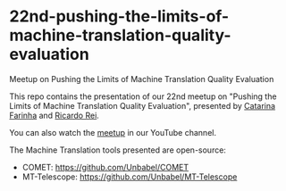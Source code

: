 # 22nd-pushing-the-limits-of-machine-translation-quality-evaluation
Meetup on Pushing the Limits of Machine Translation Quality Evaluation

This repo contains the presentation of our 22nd meetup on "Pushing the Limits of Machine Translation Quality Evaluation", presented by [Catarina Farinha](https://linkedin.com/in/catarina-farinha-7a2108a4) and [Ricardo Rei](https://linkedin.com/in/ricardo-rei-159154172).

You can also watch the [meetup](https://youtu.be/7x8jnJXl2IA) in our YouTube channel.

The Machine Translation tools presented are open-source:
- COMET: https://github.com/Unbabel/COMET
- MT-Telescope: https://github.com/Unbabel/MT-Telescope
